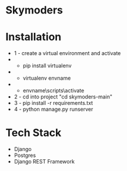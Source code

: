 # Skymoders

# Installation
* 1 - create a virtual environment and activate
*  - pip install virtualenv
*  - virtualenv envname
*  - envname\scripts\activate
* 2 - cd into project "cd skymoders-main"
* 3 - pip install -r requirements.txt
* 4 - python manage.py runserver

# Tech Stack
* Django
* Postgres
* Django REST Framework

